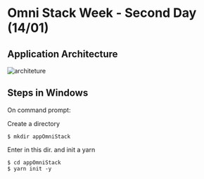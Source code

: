 # Omni Stack Week - Second Day (14/01)

## Application Architecture

![architeture](https://user-images.githubusercontent.com/46378210/72550799-44356a80-3872-11ea-8e88-7f48592fdeea.PNG)

## Steps in Windows 

On command prompt:

Create a directory 

```
$ mkdir appOmniStack
```

Enter in this dir. and init a yarn
```
$ cd appOmniStack
$ yarn init -y
```


